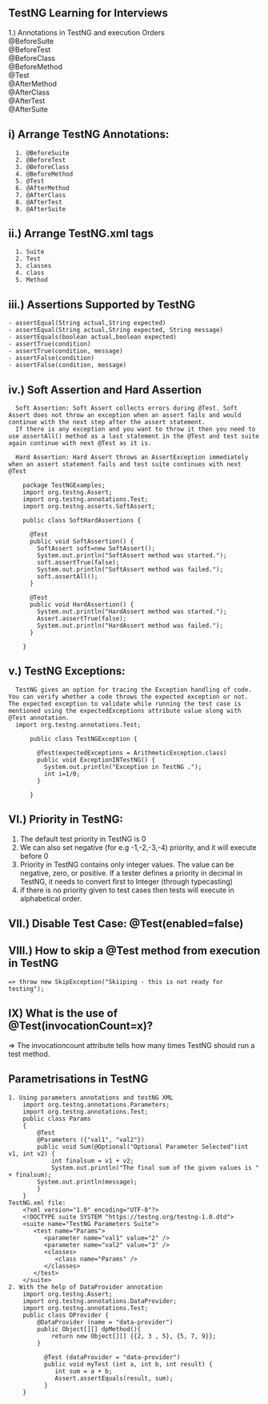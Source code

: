 ## TestNG Learning for Interviews
1.) Annotations in TestNG and execution Orders <br>
                                              @BeforeSuite <br>
                                              @BeforeTest <br>
                                              @BeforeClass <br>
                                              @BeforeMethod <br>
                                              @Test <br>
                                              @AfterMethod <br>
                                              @AfterClass <br>
                                              @AfterTest <br>
                                              @AfterSuite <br>
                                           
## i) Arrange TestNG Annotations:
      1. @BeforeSuite
      2. @BeforeTest
      3. @BeforeClass
      4. @BeforeMethod
      5. @Test
      6. @AfterMethod
      7. @AfterClass
      8. @AfterTest
      9. @AfterSuite
## ii.) Arrange TestNG.xml tags
      1. Suite
      2. Test
      3. classes
      4. class
      5. Method
## iii.) Assertions Supported by TestNG
    - assertEqual(String actual,String expected)
    - assertEqual(String actual,String expected, String message)
    - assertEquals(boolean actual,boolean expected)
    - assertTrue(condition)
    - assertTrue(condition, message)
    - assertFalse(condition)
    - assertFalse(condition, message)

## iv.) Soft Assertion and Hard Assertion
      Soft Assertion: Soft Assert collects errors during @Test. Soft Assert does not throw an exception when an assert fails and would continue with the next step after the assert statement.
      If there is any exception and you want to throw it then you need to use assertAll() method as a last statement in the @Test and test suite again continue with next @Test as it is.

      Hard Assertion: Hard Assert throws an AssertException immediately when an assert statement fails and test suite continues with next @Test

        package TestNGExamples;
        import org.testng.Assert;
        import org.testng.annotations.Test;
        import org.testng.asserts.SoftAssert;

        public class SoftHardAssertions {

          @Test
          public void SoftAssertion() {
            SoftAssert soft=new SoftAssert();
            System.out.println("SoftAssert method was started.");
            soft.assertTrue(false);
            System.out.println("SoftAssert method was failed.");
            soft.assertAll();
          }

          @Test
          public void HardAssertion() {
            System.out.println("HardAssert method was started.");
            Assert.assertTrue(false);
            System.out.println("HardAssert method was failed.");
          }

        }
## v.) TestNG Exceptions:
      TestNG gives an option for tracing the Exception handling of code. You can verify whether a code throws the expected exception or not. The expected exception to validate while running the test case is mentioned using the expectedExceptions attribute value along with @Test annotation.
      import org.testng.annotations.Test;

          public class TestNGException {

            @Test(expectedExceptions = ArithmeticException.class)
            public void ExceptionINTestNG() {
              System.out.println("Exception in TestNG .");
              int i=1/0;
            }

          }

		
## VI.) Priority in TestNG: 
  1. The default test priority in TestNG is 0
  2. We can also set negative (for e.g -1,-2,-3,-4) priority, and it will execute before 0
  3. Priority in TestNG contains only integer values. The value can be negative, zero, or positive. If a tester defines a priority in decimal in TestNG, it needs to convert first to Integer (through typecasting)
  4. if there is no priority given to test cases then tests will execute in alphabetical order.

## VII.)  Disable Test Case: @Test(enabled=false)
## VIII.)     How to skip a @Test method from execution in TestNG
	=> throw new SkipException("Skiiping - this is not ready for testing");
	
## IX) What is the use of @Test(invocationCount=x)?
=> The invocationcount attribute tells how many times TestNG should run a test method.    

## Parametrisations in TestNG
	1. Using parameters annotations and testNG XML
 		import org.testng.annotations.Parameters;
		import org.testng.annotations.Test;
		public class Params
		{
		    @Test
		    @Parameters ({"val1", "val2"})
		    public void Sum(@Optional("Optional Parameter Selected")int v1, int v2) {
		    	int finalsum = v1 + v2;
		        System.out.println("The final sum of the given values is " + finalsum);
	  		System.out.println(message);
		    }
		}
	TestNG.xml file:
		<?xml version="1.0" encoding="UTF-8"?>
		<!DOCTYPE suite SYSTEM "https://testng.org/testng-1.0.dtd">
		<suite name="TestNG Parameters Suite">
		   <test name="Params">
		      <parameter name="val1" value="2" />
		      <parameter name="val2" value="3" />
		      <classes>
		         <class name="Params" />
		      </classes>
		   </test>
		</suite>
	2. With the help of DataProvider annotation
 		import org.testng.Assert;
		import org.testng.annotations.DataProvider;
		import org.testng.annotations.Test;
		public class DProvider {
			@DataProvider (name = "data-provider")
			public Object[][] dpMethod(){
				return new Object[][] {{2, 3 , 5}, {5, 7, 9}};
			}
			
		      @Test (dataProvider = "data-provider")
		      public void myTest (int a, int b, int result) {
			     int sum = a + b;
			     Assert.assertEquals(result, sum);
		      }
		}
